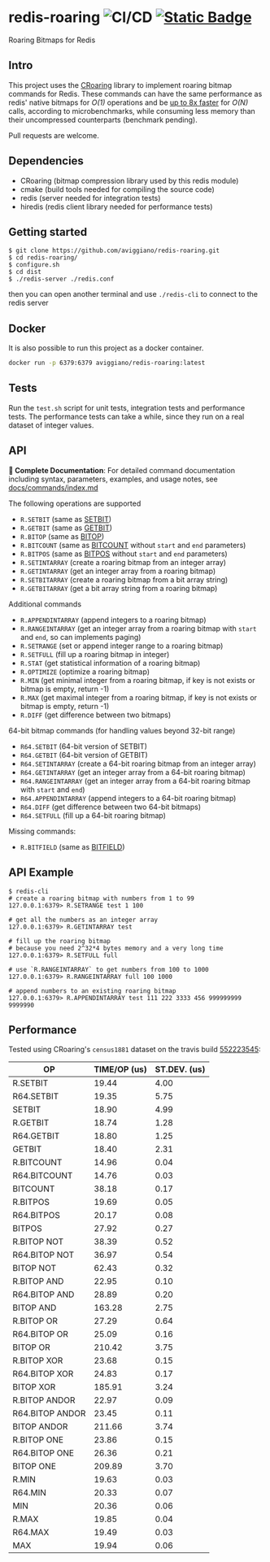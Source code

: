 redis-roaring ![CI/CD](https://github.com/aviggiano/redis-roaring/actions/workflows/ci.yml/badge.svg) [![Static Badge](https://img.shields.io/badge/documentation-passing-blue)](https://redisroaring.com)
===========
Roaring Bitmaps for Redis

## Intro

This project uses the [CRoaring](https://github.com/RoaringBitmap/CRoaring) library to implement roaring bitmap commands for Redis.
These commands can have the same performance as redis' native bitmaps for *O(1)* operations and be [up to 8x faster](#performance) for *O(N)*
calls, according to microbenchmarks, while consuming less memory than their uncompressed counterparts (benchmark pending).

Pull requests are welcome.

## Dependencies

- CRoaring (bitmap compression library used by this redis module)
- cmake (build tools needed for compiling the source code)
- redis (server needed for integration tests)
- hiredis (redis client library needed for performance tests)

## Getting started

```
$ git clone https://github.com/aviggiano/redis-roaring.git
$ cd redis-roaring/
$ configure.sh
$ cd dist 
$ ./redis-server ./redis.conf  
```
then you can open another terminal and use `./redis-cli` to connect to the redis server

## Docker

It is also possible to run this project as a docker container.

```bash
docker run -p 6379:6379 aviggiano/redis-roaring:latest
```

## Tests

Run the `test.sh` script for unit tests, integration tests and performance tests.
The performance tests can take a while, since they run on a real dataset of integer values.

## API

**📖 Complete Documentation**: For detailed command documentation including syntax, parameters, examples, and usage notes, see [docs/commands/index.md](docs/commands/index.md)

The following operations are supported

- `R.SETBIT` (same as [SETBIT](https://redis.io/commands/setbit))
- `R.GETBIT` (same as [GETBIT](https://redis.io/commands/getbit))
- `R.BITOP` (same as [BITOP](https://redis.io/commands/bitop))
- `R.BITCOUNT` (same as [BITCOUNT](https://redis.io/commands/bitcount) without `start` and `end` parameters)
- `R.BITPOS` (same as [BITPOS](https://redis.io/commands/bitpos) without `start` and `end` parameters)
- `R.SETINTARRAY` (create a roaring bitmap from an integer array)
- `R.GETINTARRAY` (get an integer array from a roaring bitmap)
- `R.SETBITARRAY` (create a roaring bitmap from a bit array string)
- `R.GETBITARRAY` (get a bit array string from a roaring bitmap)

Additional commands

- `R.APPENDINTARRAY` (append integers to a roaring bitmap)
- `R.RANGEINTARRAY` (get an integer array from a roaring bitmap with `start` and `end`, so can implements paging)
- `R.SETRANGE` (set or append integer range to a roaring bitmap)
- `R.SETFULL` (fill up a roaring bitmap in integer)
- `R.STAT` (get statistical information of a roaring bitmap)
- `R.OPTIMIZE` (optimize a roaring bitmap)
- `R.MIN` (get minimal integer from a roaring bitmap, if key is not exists or bitmap is empty, return -1)
- `R.MAX` (get maximal integer from a roaring bitmap, if key is not exists or bitmap is empty, return -1)
- `R.DIFF` (get difference between two bitmaps)

64-bit bitmap commands (for handling values beyond 32-bit range)

- `R64.SETBIT` (64-bit version of SETBIT)
- `R64.GETBIT` (64-bit version of GETBIT)
- `R64.SETINTARRAY` (create a 64-bit roaring bitmap from an integer array)
- `R64.GETINTARRAY` (get an integer array from a 64-bit roaring bitmap)
- `R64.RANGEINTARRAY` (get an integer array from a 64-bit roaring bitmap with `start` and `end`)
- `R64.APPENDINTARRAY` (append integers to a 64-bit roaring bitmap)
- `R64.DIFF` (get difference between two 64-bit bitmaps)
- `R64.SETFULL` (fill up a 64-bit roaring bitmap)

Missing commands:

- `R.BITFIELD` (same as [BITFIELD](https://redis.io/commands/bitfield))

## API Example
```
$ redis-cli
# create a roaring bitmap with numbers from 1 to 99
127.0.0.1:6379> R.SETRANGE test 1 100

# get all the numbers as an integer array
127.0.0.1:6379> R.GETINTARRAY test

# fill up the roaring bitmap 
# because you need 2^32*4 bytes memory and a very long time
127.0.0.1:6379> R.SETFULL full

# use `R.RANGEINTARRAY` to get numbers from 100 to 1000 
127.0.0.1:6379> R.RANGEINTARRAY full 100 1000

# append numbers to an existing roaring bitmap
127.0.0.1:6379> R.APPENDINTARRAY test 111 222 3333 456 999999999 9999990
```

## Performance

Tested using CRoaring's `census1881` dataset on the travis build [552223545](https://travis-ci.org/aviggiano/redis-roaring/builds/552223545):

|               OP |     TIME/OP (us) |     ST.DEV. (us) |
| ---------------- | ---------------- | ---------------- |
|         R.SETBIT |            19.44 |             4.00 |
|       R64.SETBIT |            19.35 |             5.75 |
|           SETBIT |            18.90 |             4.99 |
|         R.GETBIT |            18.74 |             1.28 |
|       R64.GETBIT |            18.80 |             1.25 |
|           GETBIT |            18.40 |             2.31 |
|       R.BITCOUNT |            14.96 |             0.04 |
|     R64.BITCOUNT |            14.76 |             0.03 |
|         BITCOUNT |            38.18 |             0.17 |
|         R.BITPOS |            19.69 |             0.05 |
|       R64.BITPOS |            20.17 |             0.08 |
|           BITPOS |            27.92 |             0.27 |
|      R.BITOP NOT |            38.39 |             0.52 |
|    R64.BITOP NOT |            36.97 |             0.54 |
|        BITOP NOT |            62.43 |             0.32 |
|      R.BITOP AND |            22.95 |             0.10 |
|    R64.BITOP AND |            28.89 |             0.20 |
|        BITOP AND |           163.28 |             2.75 |
|       R.BITOP OR |            27.29 |             0.64 |
|     R64.BITOP OR |            25.09 |             0.16 |
|         BITOP OR |           210.42 |             3.75 |
|      R.BITOP XOR |            23.68 |             0.15 |
|    R64.BITOP XOR |            24.83 |             0.17 |
|        BITOP XOR |           185.91 |             3.24 |
|    R.BITOP ANDOR |            22.97 |             0.09 |
|  R64.BITOP ANDOR |            23.45 |             0.11 |
|      BITOP ANDOR |           211.66 |             3.74 |
|      R.BITOP ONE |            23.86 |             0.15 |
|    R64.BITOP ONE |            26.36 |             0.21 |
|        BITOP ONE |           209.89 |             3.70 |
|            R.MIN |            19.63 |             0.03 |
|          R64.MIN |            20.33 |             0.07 |
|              MIN |            20.36 |             0.06 |
|            R.MAX |            19.85 |             0.04 |
|          R64.MAX |            19.49 |             0.03 |
|              MAX |            19.94 |             0.06 |
